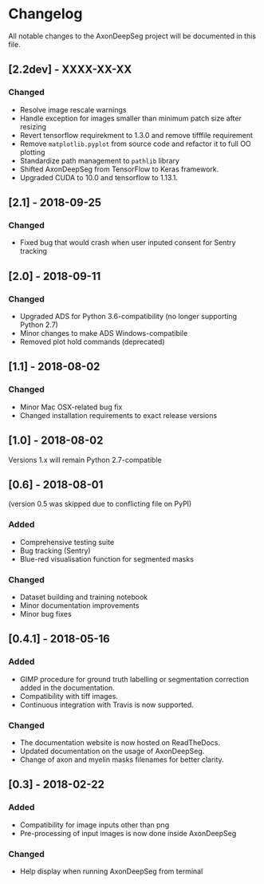# Changelog

All notable changes to the AxonDeepSeg project will be documented in this file.

## [2.2dev] - XXXX-XX-XX

### Changed

- Resolve image rescale warnings
- Handle exception for images smaller than minimum patch size after resizing
- Revert tensorflow requirekment to 1.3.0 and remove tifffile requirement
- Remove `matplotlib.pyplot` from source code and refactor it to full OO plotting
- Standardize path management to `pathlib` library
- Shifted AxonDeepSeg from TensorFlow to Keras framework.
- Upgraded CUDA to 10.0 and tensorflow to 1.13.1.

## [2.1] - 2018-09-25

### Changed

- Fixed bug that would crash when user inputed consent for Sentry tracking

## [2.0] - 2018-09-11

### Changed

- Upgraded ADS for Python 3.6-compatibility (no longer supporting Python 2.7)
- Minor changes to make ADS Windows-compatibile
- Removed plot hold commands (deprecated)

## [1.1] - 2018-08-02

### Changed

- Minor Mac OSX-related bug fix
- Changed installation requirements to exact release versions

## [1.0] - 2018-08-02

Versions 1.x will remain Python 2.7-compatible

## [0.6] - 2018-08-01

(version 0.5 was skipped due to conflicting file on PyPI)

### Added

- Comprehensive testing suite
- Bug tracking (Sentry)
- Blue-red visualisation function for segmented masks

### Changed

- Dataset building and training notebook
- Minor documentation improvements
- Minor bug fixes

## [0.4.1] - 2018-05-16

### Added

- GIMP procedure for ground truth labelling or segmentation correction added in the documentation.
- Compatibility with tiff images.
- Continuous integration with Travis is now supported.

### Changed

- The documentation website is now hosted on ReadTheDocs.
- Updated documentation on the usage of AxonDeepSeg.
- Change of axon and myelin masks filenames for better clarity.

## [0.3] - 2018-02-22

### Added

- Compatibility for image inputs other than png
- Pre-processing of input images is now done inside AxonDeepSeg

### Changed

- Help display when running AxonDeepSeg from terminal

